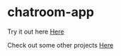 # chatroom-app

Try it out here [Here](https://chatroom-app.cytochromep450.repl.co/rooms)

Check out some other projects [Here](https://www.ronald-luo.com/100-websites/)
